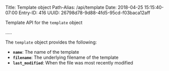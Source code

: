 Title: Template object
Path-Alias: /api/template
Date: 2018-04-25 15:15:40-07:00
Entry-ID: 416
UUID: 26798d78-9d88-4fd5-95cd-f03baca12aff

Template API for the `template` object

.....

The `template` object provides the following:

* **`name`**: The name of the template
* **`filename`**: The underlying filename of the template
* **`last_modified`**: When the file was most recently modified

